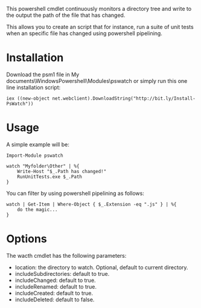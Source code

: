 This powershell cmdlet continuously monitors a directory tree and write to the output the path of the file that has changed.

This allows you to create an script that for instance, run a suite of unit tests when an specific file has changed using powershell pipelining.

Installation
============

Download the psm1 file in My documents\WindowsPowershell\Modules\pswatch or simply run this one line installation script:

	iex ((new-object net.webclient).DownloadString("http://bit.ly/Install-PsWatch"))

Usage
=====

A simple example will be:

	Import-Module pswatch

	watch "Myfolder\Other" | %{
		Write-Host "$_.Path has changed!"
		RunUnitTests.exe $_.Path
	}

You can filter by using powershell pipelining as follows:

	watch | Get-Item | Where-Object { $_.Extension -eq ".js" } | %{
		do the magic...
	}

Options
=======

The wacth cmdlet has the following parameters:

  * location: the directory to watch. Optional, default to current directory.
  * includeSubdirectories: default to true.
  * includeChanged: default to true.
  * includeRenamed: default to true.
  * includeCreated: default to true.
  * includeDeleted: default to false.